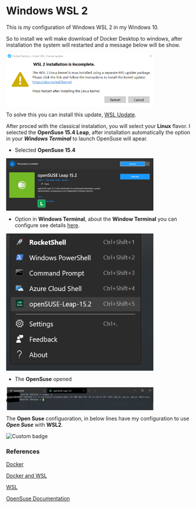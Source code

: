 # Windows WSL 2

This is my configuration of Windows WSL 2 in my Windows 10.

So to install we will make download of Docker Desktop to windows, after installation the system will restarted and a message below will be show.


<img align="center" src="https://github.com/landex/Windows-10/blob/main/Images/WindowsWSL/wsl_20210327_221900.png" alt="drawing" width="400"/>


To solve this you can install this update, [WSL Update](https://docs.microsoft.com/en-us/windows/wsl/install-win10#step-4---download-the-linux-kernel-update-package).

After proced with the classical instalation, you will select your **Linux** flavor. I selected the **OpenSuse 15.4 Leap**, after installation automatically the option in your ***Windows Terminal*** to launch OpenSuse will apear.

* Selected **OpenSuse 15.4**


<img align="center" src="https://github.com/landex/Windows-10/blob/main/Images/WindowsWSL/suse_20210330_222531.png" alt="drawing" width="400"/>


* Option in **Windows Terminal**, about the **Window Terminal** you can configure see details [here](https://github.com/landex/Windows-10/blob/main/Procedure/Windows.md).


<img align="center" src="https://github.com/landex/Windows-10/blob/main/Images/WindowsWSL/Suse2_20210330_222646.png" alt="drawing" width="400"/>


* The **OpenSuse** opened


<img align="center" src="https://github.com/landex/Windows-10/blob/main/Images/WindowsWSL/suse_open_20210331_212324.png" alt="drawing" width="400"/>



The **Open Suse** configuoration, in below lines have  my configuration to use ***Open Suse*** with **WSL2**.

![Custom badge](https://img.shields.io/badge?color=white&label=OpenSuse&logo=opensuse&logoColor=green&style=for-the-badge)

### References

[Docker](https://docs.docker.com/docker-for-windows/install/)

[Docker and WSL](https://docs.docker.com/docker-for-windows/wsl/)

[WSL](https://docs.microsoft.com/en-us/windows/wsl/)

[OpenSuse Documentation](https://doc.opensuse.org/)

